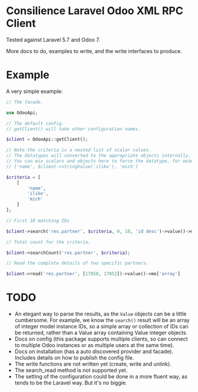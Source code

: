 # Consilience Laravel Odoo XML RPC Client

Tested against Laravel 5.7 and Odoo 7.

More docs to do, examples to write, and the write interfaces to produce.

# Example

A very simple example:

```php
// The facade.

use OdooApi;

// The default config.
// getClient() will take other configuration names.

$client = OdooApi::getClient();

// Note the criteria is a nested list of scalar values.
// The datatypes will converted to the appropriate objects internally.
// You can mix scalars and objects here to force the datatype, for example
// ['name', $client->stringValue('ilike'), 'mich']

$criteria = [
    [
        'name',
        'ilike',
        'mich'
    ]
];

// First 10 matching IDs

$client->search('res.partner', $criteria, 0, 10, 'id desc')->value()->me['array']

// Total count for the criteria.

$client->searchCount('res.partner', $criteria);

// Read the complete details of two specific partners.

$client->read('res.partner', [17858, 17852])->value()->me['array']
```

# TODO

* An elegant way to parse the results, as the `Value` objects can be
  a little cumbersome.
  For example, we know the `search()` result will be an array of
  integer model instance IDs, so a simple array or collection of IDs can
  be returned, rather than a Value array containing Value integer objects.
* Docs on config (this package supports multiple clients, so can connect
  to multiple Odoo instances or as multiple users at the same time).
* Docs on installation (has a auto discovered provider and facade).
  Includes details on how to publish the config file.
* The write functions are not written yet (create, write and unlink).
* The search_read method is not supported yet.
* The setting of the configuration could be done in a more fluent
  way, as tends to be the Laravel way. But it's no biggie.
